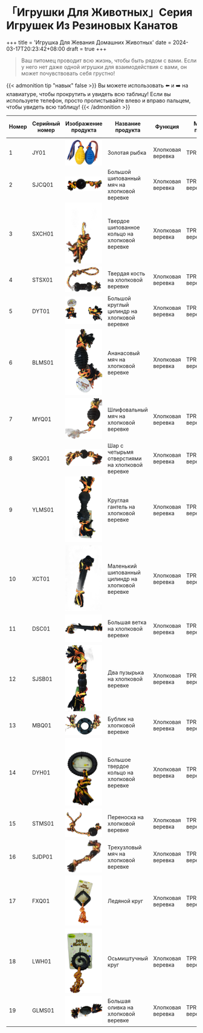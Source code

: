 # 「Игрушки Для Животных」Серия Игрушек Из Резиновых Канатов

+++
title = 'Игрушка Для Жевания Домашних Животных'
date = 2024-03-17T20:23:42+08:00
draft = true
+++
>Ваш питомец проводит всю жизнь, чтобы быть рядом с вами. Если у него нет даже одной игрушки для взаимодействия с вами, он может почувствовать себя грустно!

{{< admonition tip "навык" false >}}
Вы можете использовать ⬅️ и ➡️ на клавиатуре, чтобы прокрутить и увидеть всю таблицу! Если вы используете телефон, просто пролистывайте влево и вправо пальцем, чтобы увидеть всю таблицу!
{{< /admonition >}}

| Номер | Серийный номер | Изображение продукта | Название продукта | Функция | Материал продукта | Размер продукта (см) | Вес/шт (г) | Количество в коробке | Размер коробки (см) | Нетто | Брутто | Минимальный заказ на цвет |
| ----- | --------------- | ------------------- | ----------------- | ------- | ----------------- | --------------------- | ----------- | -------------------- | -------------------- | ------ | ------ | ------------------------ |
| 1     | JY01            |![Переносная-кость](/images/pet/4-1.webp)                   | Золотая рыбка      | Хлопковая веревка | TPR+Ткань         | 31x6.5                | 116         | 48                   | 43x33x28             | 5.6    | 6.8    | 2880                     |
| 2     | SJCQ01          |![Переносная-кость](/images/pet/4-2.webp)                    | Большой шипованный мяч на хлопковой веревке | Хлопковая веревка | TPR+Хлопковая веревка | 37x11                 | 230         | 24                   | 49x41x34.5           | 5.6    | 6.9    | 2880                     |
| 3     | SXCH01          |![Переносная-кость](/images/pet/4-3.webp)                    | Твердое шипованное кольцо на хлопковой веревке | Хлопковая веревка | TPR+Хлопковая веревка | 29x12                 | 160         | 48                   | 36x33x30             | 7.6    | 8.9    | 2880                     |
| 4     | STSX01          |![Переносная-кость](/images/pet/4-4.webp)                    | Твердая кость на хлопковой веревке | Хлопковая веревка | TPR+Хлопковая веревка | 47x7                  | 185         | 48                   | 50x33x16             | 8.88   | 9.91   | 2880                     |
| 5     | DYT01           |![Переносная-кость](/images/pet/4-5.webp)                    | Большой круглый цилиндр на хлопковой веревке | Хлопковая веревка | TPR+Хлопковая веревка | 37x6.5                | 190         | 24                   | 28x24x24             | 4.6    | 5.3    | 2880                     |
| 6     | BLMS01          |![Переносная-кость](/images/pet/4-6.webp)                    | Ананасовый мяч на хлопковой веревке | Хлопковая веревка | TPR+Хлопковая веревка | 36x7.5                | 360         | 24                   | 48x32x32             | 8.7    | 9.92   | 2880                     |
| 7     | MYQ01           |![Переносная-кость](/images/pet/4-7.webp)                    | Шлифовальный мяч на хлопковой веревке | Хлопковая веревка | TPR+Хлопковая веревка | 31x6.5                | 180         | 48                   | 40x25x25             | 8.6    | 9.92   | 2880                     |
| 8     | SKQ01           |![Переносная-кость](/images/pet/4-8.webp)                    | Шар с четырьмя отверстиями на хлопковой веревке | Хлопковая веревка | TPR+Хлопковая веревка | 31x6.8                | 150         | 48                   | 40x25x25             | 7.2    | 8.6    | 2880                     |
| 9     | YLMS01          |![Переносная-кость](/images/pet/4-9.webp)                    | Круглая гантель на хлопковой веревке | Хлопковая веревка | TPR+Хлопковая веревка | 34x6                  | 170         | 24                   | 31.5x27.5x25.5       | 4.1    | 4.9    | 2880                     |
| 10    | XCT01           |![Переносная-кость](/images/pet/4-10.webp)                    | Маленький шипованный цилиндр на хлопковой веревке | Хлопковая веревка | TPR+Хлопковая веревка | 24x3                  | 61          | 24                   | 48x32x32             | 4      | 4.5    | 2880                     |
| 11    | DSC01           |![Переносная-кость](/images/pet/4-11.webp)                    | Большая ветка на хлопковой веревке | Хлопковая веревка | TPR+Хлопковая веревка | 38x5                  | 160         | 48                   | 32x32x28             | 7.7    | 8.9    | 2880                     |
| 12    | SJSB01          |![Переносная-кость](/images/pet/4-12.webp)                    | Два пузырька на хлопковой веревке | Хлопковая веревка | TPR+Хлопковая веревка | 23x3                  | 75          | 48                   | 40x21x22.5           | 3.7    | 4.2    | 2880                     |
| 13    | MBQ01           |![Переносная-кость](/images/pet/4-13.webp)                    | Бублик на хлопковой веревке | Хлопковая веревка | TPR+Хлопковая веревка | 30x11.5               | 200         | 24                   | 48x32x32             | 7      | 7.5    | 2880                     |
| 14    | DYH01           |![Переносная-кость](/images/pet/4-14.webp)                    | Большое твердое кольцо на хлопковой веревке | Хлопковая веревка | TPR+Хлопковая веревка | 27x14                 | 195         | 48                   | 43x42x37.5           | 9.3    | 10.58  | 2880                     |
| 15    | STMS01          |![Переносная-кость](/images/pet/4-15.webp)                    | Переноска на хлопковой веревке | Хлопковая веревка | TPR+Хлопковая веревка | 40x12                 | 195         | 48                   | 45x45x48             | 9.3    | 10.58  | 2880                     |
| 16    | SJDP01          |![Переносная-кость](/images/pet/4-16.webp)                    | Трехузловый мяч на хлопковой веревке | Хлопковая веревка | TPR+Хлопковая веревка | 35x3                  | 95          | 48                   | 37x33x20.5           | 4.6    | 5.6    | 2880                     |
| 17    | FXQ01           |![Переносная-кость](/images/pet/4-17.webp)                    | Ледяной круг | Хлопковая веревка | TPR+Хлопковая веревка | 21x10                 | 78          | 72                   | 54x41x28.5           | 5.7    | 6.5    | 2880                     |
| 18    | LWH01           |![Переносная-кость](/images/pet/4-18.webp)                    | Осьмиштучный круг | Хлопковая веревка | TPR+Хлопковая веревка | 17x7.5                | 70          | 72                   | 54x41x28.5           | 5.1    | 5.8    | 2880                     |
| 19    | GLMS01          |![Переносная-кость](/images/pet/4-19.webp)                    | Большая оливка на хлопковой веревке | Хлопковая веревка | TPR+Хлопковая веревка | 27x7                  | 145         | 48                   | 41x41x49.5           | 6.9    | 7.8    | 2880                     |

